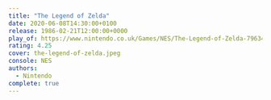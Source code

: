 ```yaml
---
title: "The Legend of Zelda"
date: 2020-06-08T14:30:00+0100
release: 1986-02-21T12:00:00+0000
play_of: https://www.nintendo.co.uk/Games/NES/The-Legend-of-Zelda-796345.html
rating: 4.25
cover: the-legend-of-zelda.jpeg
console: NES
authors:
  - Nintendo
complete: true
---
```


